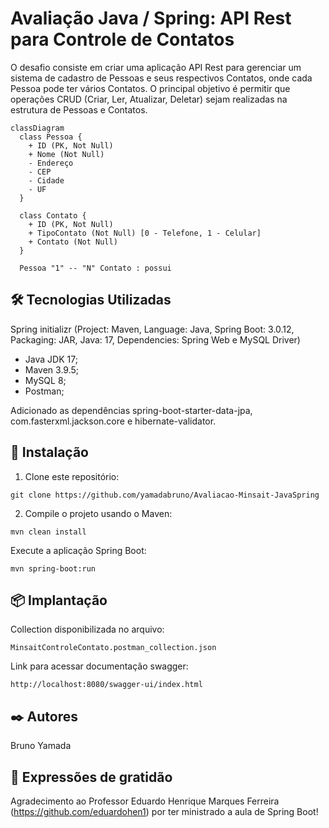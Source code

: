 # Avaliação Java / Spring: API Rest para Controle de Contatos

O desafio consiste em criar uma aplicação API Rest para gerenciar um sistema de 
cadastro de Pessoas e seus respectivos Contatos, onde cada Pessoa pode ter vários Contatos. O 
principal objetivo é permitir que operações CRUD (Criar, Ler, Atualizar, Deletar) sejam realizadas 
na estrutura de Pessoas e Contatos.
```mermaid
classDiagram
  class Pessoa {
    + ID (PK, Not Null)
    + Nome (Not Null)
    - Endereço
    - CEP
    - Cidade
    - UF
  }

  class Contato {
    + ID (PK, Not Null)
    + TipoContato (Not Null) [0 - Telefone, 1 - Celular]
    + Contato (Not Null)
  }

  Pessoa "1" -- "N" Contato : possui
```

## 🛠️ Tecnologias Utilizadas 

Spring initializr (Project: Maven, Language: Java, Spring Boot: 3.0.12, Packaging: JAR, Java: 17, Dependencies: Spring Web e MySQL Driver)

- Java JDK 17;
- Maven 3.9.5;
- MySQL 8;
- Postman;

Adicionado as dependências spring-boot-starter-data-jpa, com.fasterxml.jackson.core e hibernate-validator. 

## 🔧 Instalação
1. Clone este repositório:
```
git clone https://github.com/yamadabruno/Avaliacao-Minsait-JavaSpring
```

2. Compile o projeto usando o Maven:
```
mvn clean install
```

Execute a aplicação Spring Boot:
```
mvn spring-boot:run
```

## 📦 Implantação

Collection disponibilizada no arquivo:
```
MinsaitControleContato.postman_collection.json
```

Link para acessar documentação swagger:
```
http://localhost:8080/swagger-ui/index.html
```

## ✒️ Autores

Bruno Yamada


## 🎁 Expressões de gratidão

Agradecimento ao Professor Eduardo Henrique Marques Ferreira (https://github.com/eduardohen1) por ter ministrado a aula de Spring Boot!
